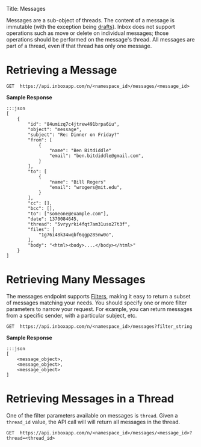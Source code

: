 Title: Messages

Messages are a sub-object of threads. The content of a message is immutable (with the exception being [drafts](#drafts)). Inbox does not support operations such as move or delete on individual messages; those operations should be performed on the message's thread. All messages are part of a thread, even if that thread has only one message.

# Retrieving a Message

    GET  https://api.inboxapp.com/n/<namespace_id>/messages/<message_id>

**Sample Response**

```
:::json
[
    {
        "id": "84umizq7c4jtrew491brpa6iu",
        "object": "message",
        "subject": "Re: Dinner on Friday?"
        "from": [
            {
                "name": "Ben Bitdiddle"
                "email": "ben.bitdiddle@gmail.com",
            }
        ],
        "to": [
            {
                "name": "Bill Rogers"
                "email": "wrogers@mit.edu",
            }
        ],
        "cc": [],
        "bcc": [],
        "to": ["someone@example.com"],
        "date": 1370084645,
        "thread": "5vryyrki4fqt7am31uso27t3f",
        "files": [
            "1g76i48k34wqbf6qgp285nw0o",
        ],
        "body": "<html><body>....</body></html>"
    }
]
```

# Retrieving Many Messages

The messages endpoint supports [Filters](#filters), making it easy to return a subset of messages matching your needs. You should specify one or more filter parameters to narrow your request. For example, you can return messages from a specific sender, with a particular subject, etc.

    GET  https://api.inboxapp.com/n/<namespace_id>/messages?filter_string


**Sample Response**


```
:::json
[
    <message_object>,
    <message_object>,
    <message_object>
]
```

# Retrieving Messages in a Thread

One of the filter parameters available on messages is `thread`. Given a `thread_id` value, the API call will will return all messages in the thread.

    GET  https://api.inboxapp.com/n/<namespace_id>/messages/<message_id>?thread=<thread_id>
